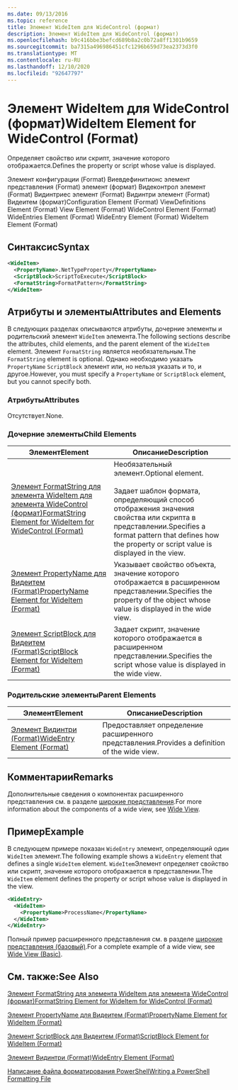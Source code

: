 ```yaml
---
ms.date: 09/13/2016
ms.topic: reference
title: Элемент WideItem для WideControl (формат)
description: Элемент WideItem для WideControl (формат)
ms.openlocfilehash: b9c416bbe3befcd689b8a2c0b72a8ff1301b9659
ms.sourcegitcommit: ba7315a496986451cfc1296b659d73ea2373d3f0
ms.translationtype: MT
ms.contentlocale: ru-RU
ms.lasthandoff: 12/10/2020
ms.locfileid: "92647797"
---
```

# <a name="wideitem-element-for-widecontrol-format"></a><span data-ttu-id="8a22d-103">Элемент WideItem для WideControl (формат)</span><span class="sxs-lookup"><span data-stu-id="8a22d-103">WideItem Element for WideControl (Format)</span></span>

<span data-ttu-id="8a22d-104">Определяет свойство или скрипт, значение которого отображается.</span><span class="sxs-lookup"><span data-stu-id="8a22d-104">Defines the property or script whose value is displayed.</span></span>

<span data-ttu-id="8a22d-105">Элемент конфигурации (Format) Виевдефинитионс элемент представления (Format) элемент (формат) Видеконтрол элемент (Format) Видинтриес элемент (Format) Видинтри элемент (Format) Видеитем (формат)</span><span class="sxs-lookup"><span data-stu-id="8a22d-105">Configuration Element (Format) ViewDefinitions Element (Format) View Element (Format) WideControl Element (Format) WideEntries Element (Format) WideEntry Element (Format) WideItem Element (Format)</span></span>

## <a name="syntax"></a><span data-ttu-id="8a22d-106">Синтаксис</span><span class="sxs-lookup"><span data-stu-id="8a22d-106">Syntax</span></span>

```xml
<WideItem>
  <PropertyName>.NetTypeProperty</PropertyName>
  <ScriptBlock>ScriptToExecute</ScriptBlock>
  <FormatString>FormatPattern</FormatString>
</WideItem>
```

## <a name="attributes-and-elements"></a><span data-ttu-id="8a22d-107">Атрибуты и элементы</span><span class="sxs-lookup"><span data-stu-id="8a22d-107">Attributes and Elements</span></span>

<span data-ttu-id="8a22d-108">В следующих разделах описываются атрибуты, дочерние элементы и родительский элемент `WideItem` элемента.</span><span class="sxs-lookup"><span data-stu-id="8a22d-108">The following sections describe the attributes, child elements, and the parent element of the `WideItem` element.</span></span> <span data-ttu-id="8a22d-109">Элемент `FormatString` является необязательным.</span><span class="sxs-lookup"><span data-stu-id="8a22d-109">The `FormatString` element is optional.</span></span> <span data-ttu-id="8a22d-110">Однако необходимо указать `PropertyName` `ScriptBlock` элемент или, но нельзя указать и то, и другое.</span><span class="sxs-lookup"><span data-stu-id="8a22d-110">However, you must specify a `PropertyName` or `ScriptBlock` element, but you cannot specify both.</span></span>

### <a name="attributes"></a><span data-ttu-id="8a22d-111">Атрибуты</span><span class="sxs-lookup"><span data-stu-id="8a22d-111">Attributes</span></span>

<span data-ttu-id="8a22d-112">Отсутствует.</span><span class="sxs-lookup"><span data-stu-id="8a22d-112">None.</span></span>

### <a name="child-elements"></a><span data-ttu-id="8a22d-113">Дочерние элементы</span><span class="sxs-lookup"><span data-stu-id="8a22d-113">Child Elements</span></span>

|<span data-ttu-id="8a22d-114">Элемент</span><span class="sxs-lookup"><span data-stu-id="8a22d-114">Element</span></span>|<span data-ttu-id="8a22d-115">Описание</span><span class="sxs-lookup"><span data-stu-id="8a22d-115">Description</span></span>|
|-------------|-----------------|
|[<span data-ttu-id="8a22d-116">Элемент FormatString для элемента WideItem для элемента WideControl (формат)</span><span class="sxs-lookup"><span data-stu-id="8a22d-116">FormatString Element for WideItem for WideControl (Format)</span></span>](./formatstring-element-for-wideitem-for-widecontrol-format.md)|<span data-ttu-id="8a22d-117">Необязательный элемент.</span><span class="sxs-lookup"><span data-stu-id="8a22d-117">Optional element.</span></span><br /><br /> <span data-ttu-id="8a22d-118">Задает шаблон формата, определяющий способ отображения значения свойства или скрипта в представлении.</span><span class="sxs-lookup"><span data-stu-id="8a22d-118">Specifies a format pattern that defines how the property or script value is displayed in the view.</span></span>|
|[<span data-ttu-id="8a22d-119">Элемент PropertyName для Видеитем (Format)</span><span class="sxs-lookup"><span data-stu-id="8a22d-119">PropertyName Element for WideItem (Format)</span></span>](./propertyname-element-for-wideitem-for-widecontrol-format.md)|<span data-ttu-id="8a22d-120">Указывает свойство объекта, значение которого отображается в расширенном представлении.</span><span class="sxs-lookup"><span data-stu-id="8a22d-120">Specifies the property of the object whose value is displayed in the wide view.</span></span>|
|[<span data-ttu-id="8a22d-121">Элемент ScriptBlock для Видеитем (Format)</span><span class="sxs-lookup"><span data-stu-id="8a22d-121">ScriptBlock Element for WideItem (Format)</span></span>](./scriptblock-element-for-wideitem-for-widecontrol-format.md)|<span data-ttu-id="8a22d-122">Задает скрипт, значение которого отображается в расширенном представлении.</span><span class="sxs-lookup"><span data-stu-id="8a22d-122">Specifies the script whose value is displayed in the wide view.</span></span>|

### <a name="parent-elements"></a><span data-ttu-id="8a22d-123">Родительские элементы</span><span class="sxs-lookup"><span data-stu-id="8a22d-123">Parent Elements</span></span>

|<span data-ttu-id="8a22d-124">Элемент</span><span class="sxs-lookup"><span data-stu-id="8a22d-124">Element</span></span>|<span data-ttu-id="8a22d-125">Описание</span><span class="sxs-lookup"><span data-stu-id="8a22d-125">Description</span></span>|
|-------------|-----------------|
|[<span data-ttu-id="8a22d-126">Элемент Видинтри (Format)</span><span class="sxs-lookup"><span data-stu-id="8a22d-126">WideEntry Element (Format)</span></span>](./wideentry-element-for-widecontrol-format.md)|<span data-ttu-id="8a22d-127">Предоставляет определение расширенного представления.</span><span class="sxs-lookup"><span data-stu-id="8a22d-127">Provides a definition of the wide view.</span></span>|

## <a name="remarks"></a><span data-ttu-id="8a22d-128">Комментарии</span><span class="sxs-lookup"><span data-stu-id="8a22d-128">Remarks</span></span>

<span data-ttu-id="8a22d-129">Дополнительные сведения о компонентах расширенного представления см. в разделе [широкие представления](./creating-a-wide-view.md).</span><span class="sxs-lookup"><span data-stu-id="8a22d-129">For more information about the components of a wide view, see [Wide View](./creating-a-wide-view.md).</span></span>

## <a name="example"></a><span data-ttu-id="8a22d-130">Пример</span><span class="sxs-lookup"><span data-stu-id="8a22d-130">Example</span></span>

<span data-ttu-id="8a22d-131">В следующем примере показан `WideEntry` элемент, определяющий один `WideItem` элемент.</span><span class="sxs-lookup"><span data-stu-id="8a22d-131">The following example shows a `WideEntry` element that defines a single `WideItem` element.</span></span> <span data-ttu-id="8a22d-132">`WideItem`Элемент определяет свойство или скрипт, значение которого отображается в представлении.</span><span class="sxs-lookup"><span data-stu-id="8a22d-132">The `WideItem` element defines the property or script whose value is displayed in the view.</span></span>

```xml
<WideEntry>
  <WideItem>
    <PropertyName>ProcessName</PropertyName>
  </WideItem>
</WideEntry>
```

<span data-ttu-id="8a22d-133">Полный пример расширенного представления см. в разделе [широкие представления (базовый)](./wide-view-basic.md).</span><span class="sxs-lookup"><span data-stu-id="8a22d-133">For a complete example of a wide view, see [Wide View (Basic)](./wide-view-basic.md).</span></span>

## <a name="see-also"></a><span data-ttu-id="8a22d-134">См. также:</span><span class="sxs-lookup"><span data-stu-id="8a22d-134">See Also</span></span>

[<span data-ttu-id="8a22d-135">Элемент FormatString для элемента WideItem для элемента WideControl (формат)</span><span class="sxs-lookup"><span data-stu-id="8a22d-135">FormatString Element for WideItem for WideControl (Format)</span></span>](./formatstring-element-for-wideitem-for-widecontrol-format.md)

[<span data-ttu-id="8a22d-136">Элемент PropertyName для Видеитем (Format)</span><span class="sxs-lookup"><span data-stu-id="8a22d-136">PropertyName Element for WideItem (Format)</span></span>](./propertyname-element-for-wideitem-for-widecontrol-format.md)

[<span data-ttu-id="8a22d-137">Элемент ScriptBlock для Видеитем (Format)</span><span class="sxs-lookup"><span data-stu-id="8a22d-137">ScriptBlock Element for WideItem (Format)</span></span>](./scriptblock-element-for-wideitem-for-widecontrol-format.md)

[<span data-ttu-id="8a22d-138">Элемент Видинтри (Format)</span><span class="sxs-lookup"><span data-stu-id="8a22d-138">WideEntry Element (Format)</span></span>](./wideentry-element-for-widecontrol-format.md)

[<span data-ttu-id="8a22d-139">Написание файла форматирования PowerShell</span><span class="sxs-lookup"><span data-stu-id="8a22d-139">Writing a PowerShell Formatting File</span></span>](./writing-a-powershell-formatting-file.md)
